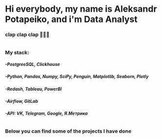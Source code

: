 # Hi everybody, my name is Aleksandr Potapeiko, and i'm Data Analyst
### clap clap clap 👋👋👋
#
### My stack:
#####   -PostgreeSQL, Clickhouse
#####   -Python, Pandas, Numpy, SciPy, Penguin, Matplotlib, Seaborn, Plotly
#####   -Redash, Tableau, PowerBI
#####   -Airflow, GitLab 
#####   -API: VK, Telegram, Google, Я.Метрика
#
### Below you can find some of the projects I have done



<!--
**saponchik/saponchik** is a ✨ _special_ ✨ repository because its `README.md` (this file) appears on your GitHub profile.

Here are some ideas to get you started:

- 🔭 I’m currently working on ...
- 🌱 I’m currently learning ...
- 👯 I’m looking to collaborate on ...
- 🤔 I’m looking for help with ...
- 💬 Ask me about ...
- 📫 How to reach me: ...
- 😄 Pronouns: ...
- ⚡ Fun fact: ...
-->

